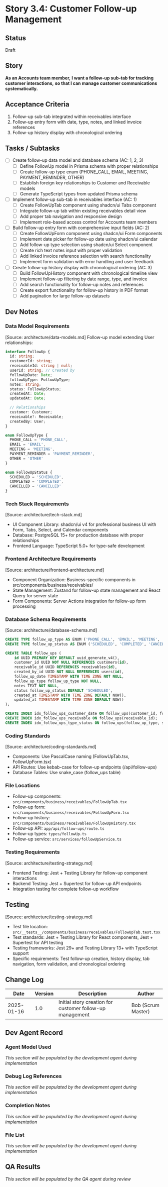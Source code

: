 # Story 3.4: Customer Follow-up Management

## Status
Draft

## Story
**As an Accounts team member,**
**I want a follow-up sub-tab for tracking customer interactions,**
**so that I can manage customer communications systematically.**

## Acceptance Criteria
1. Follow-up sub-tab integrated within receivables interface
2. Follow-up entry form with date, type, notes, and linked invoice references
3. Follow-up history display with chronological ordering

## Tasks / Subtasks
- [ ] Create follow-up data model and database schema (AC: 1, 2, 3)
  - [ ] Define FollowUp model in Prisma schema with proper relationships
  - [ ] Create follow-up type enum (PHONE_CALL, EMAIL, MEETING, PAYMENT_REMINDER, OTHER)
  - [ ] Establish foreign key relationships to Customer and Receivable models
  - [ ] Generate TypeScript types from updated Prisma schema
- [ ] Implement follow-up sub-tab in receivables interface (AC: 1)
  - [ ] Create FollowUpTab component using shadcn/ui Tabs component
  - [ ] Integrate follow-up tab within existing receivables detail view
  - [ ] Add proper tab navigation and responsive design
  - [ ] Implement role-based access control for Accounts team members
- [ ] Build follow-up entry form with comprehensive input fields (AC: 2)
  - [ ] Create FollowUpForm component using shadcn/ui Form components
  - [ ] Implement date picker for follow-up date using shadcn/ui calendar
  - [ ] Add follow-up type selection using shadcn/ui Select component
  - [ ] Create rich text notes input with proper validation
  - [ ] Add linked invoice reference selection with search functionality
  - [ ] Implement form validation with error handling and user feedback
- [ ] Create follow-up history display with chronological ordering (AC: 3)
  - [ ] Build FollowUpHistory component with chronological timeline view
  - [ ] Implement follow-up filtering by date range, type, and invoice
  - [ ] Add search functionality for follow-up notes and references
  - [ ] Create export functionality for follow-up history in PDF format
  - [ ] Add pagination for large follow-up datasets

## Dev Notes

### Data Model Requirements
[Source: architecture/data-models.md]
Follow-up model extending User relationships:
```typescript
interface FollowUp {
  id: string;
  customerId: string;
  receivableId: string | null;
  userId: string; // Created by
  followUpDate: Date;
  followUpType: FollowUpType;
  notes: string;
  status: FollowUpStatus;
  createdAt: Date;
  updatedAt: Date;

  // Relationships
  customer: Customer;
  receivable?: Receivable;
  createdBy: User;
}

enum FollowUpType {
  PHONE_CALL = 'PHONE_CALL',
  EMAIL = 'EMAIL',
  MEETING = 'MEETING',
  PAYMENT_REMINDER = 'PAYMENT_REMINDER',
  OTHER = 'OTHER'
}

enum FollowUpStatus {
  SCHEDULED = 'SCHEDULED',
  COMPLETED = 'COMPLETED',
  CANCELLED = 'CANCELLED'
}
```

### Tech Stack Requirements
[Source: architecture/tech-stack.md]
- UI Component Library: shadcn/ui v4 for professional business UI with Form, Tabs, Select, and Calendar components
- Database: PostgreSQL 15+ for production database with proper relationships
- Frontend Language: TypeScript 5.0+ for type-safe development

### Frontend Architecture Requirements
[Source: architecture/frontend-architecture.md]
- Component Organization: Business-specific components in src/components/business/receivables/
- State Management: Zustand for follow-up state management and React Query for server state
- Form Components: Server Actions integration for follow-up form processing

### Database Schema Requirements
[Source: architecture/database-schema.md]
```sql
CREATE TYPE follow_up_type AS ENUM ('PHONE_CALL', 'EMAIL', 'MEETING', 'PAYMENT_REMINDER', 'OTHER');
CREATE TYPE follow_up_status AS ENUM ('SCHEDULED', 'COMPLETED', 'CANCELLED');

CREATE TABLE follow_ups (
    id UUID PRIMARY KEY DEFAULT uuid_generate_v4(),
    customer_id UUID NOT NULL REFERENCES customers(id),
    receivable_id UUID REFERENCES receivables(id),
    created_by_id UUID NOT NULL REFERENCES users(id),
    follow_up_date TIMESTAMP WITH TIME ZONE NOT NULL,
    follow_up_type follow_up_type NOT NULL,
    notes TEXT NOT NULL,
    status follow_up_status DEFAULT 'SCHEDULED',
    created_at TIMESTAMP WITH TIME ZONE DEFAULT NOW(),
    updated_at TIMESTAMP WITH TIME ZONE DEFAULT NOW()
);

CREATE INDEX idx_follow_ups_customer_date ON follow_ups(customer_id, follow_up_date DESC);
CREATE INDEX idx_follow_ups_receivable ON follow_ups(receivable_id);
CREATE INDEX idx_follow_ups_type_status ON follow_ups(follow_up_type, status);
```

### Coding Standards
[Source: architecture/coding-standards.md]
- Components: Use PascalCase naming (FollowUpTab.tsx, FollowUpForm.tsx)
- API Routes: Use kebab-case for follow-up endpoints (/api/follow-ups)
- Database Tables: Use snake_case (follow_ups table)

### File Locations
- Follow-up components: `src/components/business/receivables/FollowUpTab.tsx`
- Follow-up form: `src/components/business/receivables/FollowUpForm.tsx`
- Follow-up history: `src/components/business/receivables/FollowUpHistory.tsx`
- Follow-up API: `app/api/follow-ups/route.ts`
- Follow-up types: `types/followUp.ts`
- Follow-up service: `src/services/followUpService.ts`

### Testing Requirements
[Source: architecture/testing-strategy.md]
- Frontend Testing: Jest + Testing Library for follow-up component interactions
- Backend Testing: Jest + Supertest for follow-up API endpoints
- Integration testing for complete follow-up workflow

## Testing
[Source: architecture/testing-strategy.md]
- Test file location: `src/__tests__/components/business/receivables/FollowUpTab.test.tsx`
- Test standards: Jest + Testing Library for React components, Jest + Supertest for API testing
- Testing frameworks: Jest 29+ and Testing Library 13+ with TypeScript support
- Specific requirements: Test follow-up creation, history display, tab navigation, form validation, and chronological ordering

## Change Log
| Date | Version | Description | Author |
|------|---------|-------------|---------|
| 2025-01-16 | 1.0 | Initial story creation for customer follow-up management | Bob (Scrum Master) |

## Dev Agent Record

### Agent Model Used
*This section will be populated by the development agent during implementation*

### Debug Log References
*This section will be populated by the development agent during implementation*

### Completion Notes
*This section will be populated by the development agent during implementation*

### File List
*This section will be populated by the development agent during implementation*

## QA Results
*This section will be populated by the QA agent during review*